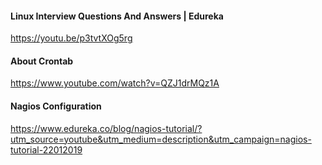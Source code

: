 #### Linux Interview Questions And Answers | Edureka

https://youtu.be/p3tvtXOg5rg

#### About Crontab

https://www.youtube.com/watch?v=QZJ1drMQz1A

#### Nagios Configuration

https://www.edureka.co/blog/nagios-tutorial/?utm_source=youtube&utm_medium=description&utm_campaign=nagios-tutorial-22012019
